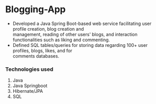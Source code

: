 # Blogging-App

- Developed a Java Spring Boot-based web service facilitating user profile creation, blog creation and   
  management, reading of other users' blogs, and interaction functionalities such as liking and commenting.
- Defined SQL tables/queries for storing data regarding 100+ user profiles, blogs, likes, and for   
  comments databases.

### Technologies used
1. Java
2. Java Springboot
3. Hibernate/JPA
4. SQL